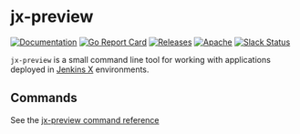 # jx-preview

[![Documentation](https://godoc.org/github.com/jenkins-x/jx-preview?status.svg)](https://pkg.go.dev/mod/github.com/jenkins-x/jx-preview)
[![Go Report Card](https://goreportcard.com/badge/github.com/jenkins-x/jx-preview)](https://goreportcard.com/report/github.com/jenkins-x/jx-preview)
[![Releases](https://img.shields.io/github/release-pre/jenkins-x/jx-preview.svg)](https://github.com/jenkins-x/jx-preview/releases)
[![Apache](https://img.shields.io/badge/license-Apache-blue.svg)](https://github.com/jenkins-x/jx-preview/blob/master/LICENSE)
[![Slack Status](https://img.shields.io/badge/slack-join_chat-white.svg?logo=slack&style=social)](https://slack.k8s.io/)


`jx-preview` is a small command line tool for working with applications deployed in [Jenkins X](https://jenkins-x.io/) environments.

## Commands

See the [jx-preview command reference](https://github.com/jenkins-x/jx-preview/blob/master/docs/cmd/jx-preview.md)

